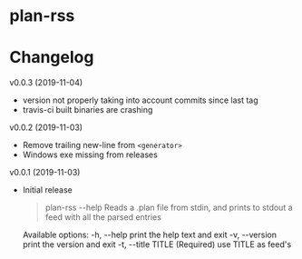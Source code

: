 # plan-rss

# Changelog

v0.0.3 (2019-11-04)

- version not properly taking into account commits since last tag
- travis-ci built binaries are crashing

v0.0.2 (2019-11-03)

- Remove trailing new-line from `<generator>`
- Windows exe missing from releases

v0.0.1 (2019-11-03)

- Initial release

    > plan-rss --help
    Reads a .plan file from stdin, and prints to stdout a feed with all the parsed entries

    Available options:
      -h, --help               print the help text and exit
      -v, --version            print the version and exit
      -t, --title TITLE (Required)                           use TITLE as feed's <title>
      -l, --link LINK (Required)                           use LINK as feed's <link>
      -m, --image IMAGE        use IMAGE as feed's image <url>
      -s, --atom-link-self SELF                           use SELF as feed's atom:link with rel=self
